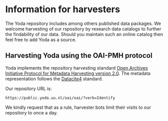# Information for harvesters
The Yoda repository includes among others published data packages. 
We welcome harvesting of our rspository by research data catalogs to further the findability of our data.
Should you maintain such an online catalog then feel free to add Yoda as a source.
## Harvesting Yoda using the OAI-PMH protocol
Yoda implements the repository harvesting standard 
[Open Archives Initiative Protocol for Metadata Harvesting version 2.0](https://www.openarchives.org).
The metadata representation follows the [Datacite4](https://datacite.org/) standard.

Our repository URL is:
```
https://public.yoda.uu.nl/oai/oai/?verb=Identify
```
We kindly request that as a rule, harvester bots limit their visits to our repository to once a day.
